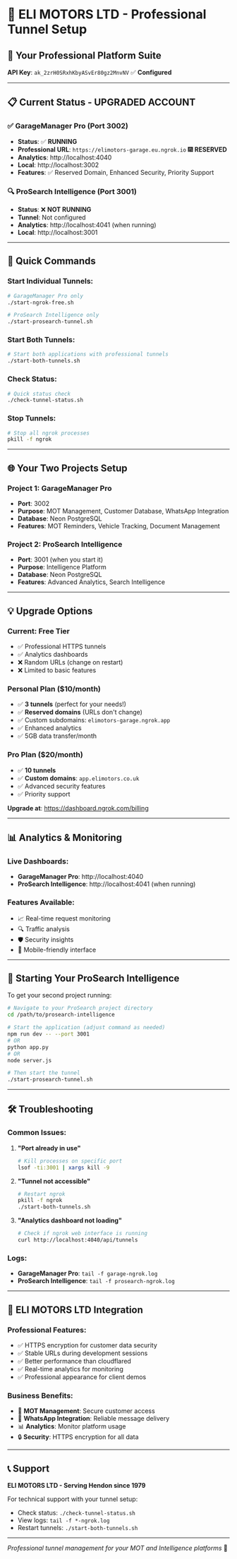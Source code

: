 # 🚀 ELI MOTORS LTD - Professional Tunnel Setup

## 🏢 **Your Professional Platform Suite**

**API Key**: `ak_2zrH0SRxhKbyASvEr80gz2MnvNV` ✅ **Configured**

---

## 📋 **Current Status - UPGRADED ACCOUNT**

### ✅ **GarageManager Pro** (Port 3002)
- **Status**: ✅ **RUNNING**
- **Professional URL**: `https://elimotors-garage.eu.ngrok.io` 🎆 **RESERVED**
- **Analytics**: http://localhost:4040
- **Local**: http://localhost:3002
- **Features**: ✅ Reserved Domain, Enhanced Security, Priority Support

### 🔍 **ProSearch Intelligence** (Port 3001)
- **Status**: ❌ **NOT RUNNING**
- **Tunnel**: Not configured
- **Analytics**: http://localhost:4041 (when running)
- **Local**: http://localhost:3001

---

## 🔧 **Quick Commands**

### **Start Individual Tunnels:**
```bash
# GarageManager Pro only
./start-ngrok-free.sh

# ProSearch Intelligence only
./start-prosearch-tunnel.sh
```

### **Start Both Tunnels:**
```bash
# Start both applications with professional tunnels
./start-both-tunnels.sh
```

### **Check Status:**
```bash
# Quick status check
./check-tunnel-status.sh
```

### **Stop Tunnels:**
```bash
# Stop all ngrok processes
pkill -f ngrok
```

---

## 🌐 **Your Two Projects Setup**

### **Project 1: GarageManager Pro**
- **Port**: 3002
- **Purpose**: MOT Management, Customer Database, WhatsApp Integration
- **Database**: Neon PostgreSQL
- **Features**: MOT Reminders, Vehicle Tracking, Document Management

### **Project 2: ProSearch Intelligence**
- **Port**: 3001 (when you start it)
- **Purpose**: Intelligence Platform
- **Database**: Neon PostgreSQL
- **Features**: Advanced Analytics, Search Intelligence

---

## 💡 **Upgrade Options**

### **Current: Free Tier**
- ✅ Professional HTTPS tunnels
- ✅ Analytics dashboards
- ❌ Random URLs (change on restart)
- ❌ Limited to basic features

### **Personal Plan ($10/month)**
- ✅ **3 tunnels** (perfect for your needs!)
- ✅ **Reserved domains** (URLs don't change)
- ✅ Custom subdomains: `elimotors-garage.ngrok.app`
- ✅ Enhanced analytics
- ✅ 5GB data transfer/month

### **Pro Plan ($20/month)**
- ✅ **10 tunnels**
- ✅ **Custom domains**: `app.elimotors.co.uk`
- ✅ Advanced security features
- ✅ Priority support

**Upgrade at**: https://dashboard.ngrok.com/billing

---

## 📊 **Analytics & Monitoring**

### **Live Dashboards:**
- **GarageManager Pro**: http://localhost:4040
- **ProSearch Intelligence**: http://localhost:4041 (when running)

### **Features Available:**
- 📈 Real-time request monitoring
- 🔍 Traffic analysis
- 🛡️ Security insights
- 📱 Mobile-friendly interface

---

## 🔄 **Starting Your ProSearch Intelligence**

To get your second project running:

```bash
# Navigate to your ProSearch project directory
cd /path/to/prosearch-intelligence

# Start the application (adjust command as needed)
npm run dev -- --port 3001
# OR
python app.py
# OR
node server.js

# Then start the tunnel
./start-prosearch-tunnel.sh
```

---

## 🛠️ **Troubleshooting**

### **Common Issues:**

1. **"Port already in use"**
   ```bash
   # Kill processes on specific port
   lsof -ti:3001 | xargs kill -9
   ```

2. **"Tunnel not accessible"**
   ```bash
   # Restart ngrok
   pkill -f ngrok
   ./start-both-tunnels.sh
   ```

3. **"Analytics dashboard not loading"**
   ```bash
   # Check if ngrok web interface is running
   curl http://localhost:4040/api/tunnels
   ```

### **Logs:**
- **GarageManager Pro**: `tail -f garage-ngrok.log`
- **ProSearch Intelligence**: `tail -f prosearch-ngrok.log`

---

## 🏢 **ELI MOTORS LTD Integration**

### **Professional Features:**
- ✅ HTTPS encryption for customer data security
- ✅ Stable URLs during development sessions
- ✅ Better performance than cloudflared
- ✅ Real-time analytics for monitoring
- ✅ Professional appearance for client demos

### **Business Benefits:**
- 🚗 **MOT Management**: Secure customer access
- 📱 **WhatsApp Integration**: Reliable message delivery
- 📊 **Analytics**: Monitor platform usage
- 🔒 **Security**: HTTPS encryption for all data

---

## 📞 **Support**

**ELI MOTORS LTD - Serving Hendon since 1979**

For technical support with your tunnel setup:
- Check status: `./check-tunnel-status.sh`
- View logs: `tail -f *-ngrok.log`
- Restart tunnels: `./start-both-tunnels.sh`

---

*Professional tunnel management for your MOT and Intelligence platforms* 🚀
